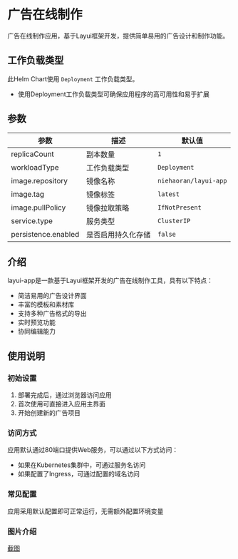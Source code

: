 # 广告在线制作

广告在线制作应用，基于Layui框架开发，提供简单易用的广告设计和制作功能。

## 工作负载类型

此Helm Chart使用 `Deployment` 工作负载类型。

- 使用Deployment工作负载类型可确保应用程序的高可用性和易于扩展

## 参数

| 参数                | 描述               | 默认值         |
|---|-----|---|
| replicaCount        | 副本数量           | `1`           |
| workloadType        | 工作负载类型       | `Deployment`  |
| image.repository    | 镜像名称           | `niehaoran/layui-app`   |
| image.tag           | 镜像标签           | `latest`      |
| image.pullPolicy    | 镜像拉取策略       | `IfNotPresent`|
| service.type        | 服务类型           | `ClusterIP`   |
| persistence.enabled | 是否启用持久化存储 | `false`       |

## 介绍
layui-app是一款基于Layui框架开发的广告在线制作工具，具有以下特点：
- 简洁易用的广告设计界面
- 丰富的模板和素材库
- 支持多种广告格式的导出
- 实时预览功能
- 协同编辑能力

## 使用说明
### 初始设置
1. 部署完成后，通过浏览器访问应用
2. 首次使用可直接进入应用主界面
3. 开始创建新的广告项目

### 访问方式
应用默认通过80端口提供Web服务，可以通过以下方式访问：
- 如果在Kubernetes集群中，可通过服务名访问
- 如果配置了Ingress，可通过配置的域名访问

### 常见配置
应用采用默认配置即可正常运行，无需额外配置环境变量

### 图片介绍
[截图](https://images.budiuyun.net/i/2025/06/19/6853ed30480c0.png)